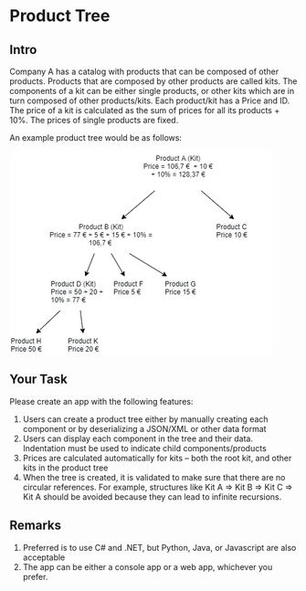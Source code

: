 # Product Tree

## Intro

Company A has a catalog with products that can be composed of other products. Products that are composed by other products are called kits. The components of a kit can be either single products, or other kits which are in turn composed of other products/kits. Each product/kit has a Price and ID. The price of a kit is calculated as the sum of prices for all its products + 10%. The prices of single products are fixed.

An example product tree would be as follows:

![Example Product Tree](./ExampleProductTree.png)

## Your Task

Please create an app with the following features:

1. Users can create a product tree either by manually creating each component or by deserializing a JSON/XML or other data format
2. Users can display each component in the tree and their data. Indentation must be used to indicate child components/products
3. Prices are calculated automatically for kits – both the root kit, and other kits in the product tree
4. When the tree is created, it is validated to make sure that there are no circular references. For example, structures like Kit A => Kit B => Kit C => Kit A should be avoided because they can lead to infinite recursions.

## Remarks

1. Preferred is to use C# and .NET, but Python, Java, or Javascript are also acceptable
2. The app can be either a console app or a web app, whichever you prefer.
